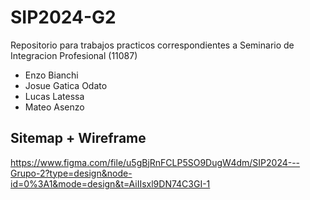 # SIP2024-G2
Repositorio para trabajos practicos correspondientes a Seminario de Integracion Profesional (11087)

* Enzo Bianchi
* Josue Gatica Odato
* Lucas Latessa
* Mateo Asenzo

## Sitemap + Wireframe

https://www.figma.com/file/u5gBjRnFCLP5SO9DugW4dm/SIP2024---Grupo-2?type=design&node-id=0%3A1&mode=design&t=AiIIsxl9DN74C3GI-1
